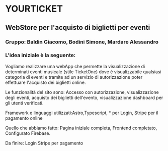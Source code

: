 # YOURTICKET #

## WebStore per l'acquisto di biglietti per eventi ##
### Gruppo: Baldin Giacomo, Bodini Simone, Mardare Alessandro ###
### L'idea iniziale è la seguente: ###
Vogliamo realizzare una webApp che permette la visualizzazione di determinati eventi musicale (stile TicketOne) dove è visualizzabile qualsiasi categoria di eventi e tramite ad un servizio di autorizzazione poter effettuare l'acquisto dei biglietti online.

Le funzionalità del sito sono: Accesso con autorizzazione, visualizzazione degli eventi, acquisto dei biglietti dell'evento, visualizzazione dashboard per gli utenti verificati.

Framework e linguaggi utilizzati:Astro,Typescript, * per Login, Stripe per il pagamento online

Quello che abbiamo fatto:
Pagina iniziale completa,
Frontend completato,
Configurato Firebase.

Da finire:
Login
Stripe per pagamento
